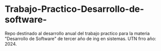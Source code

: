 # Trabajo-Practico-Desarrollo-de-software-
Repo destinado al desarrollo anual del trabajo practico para la materia "Desarrollo de Software" de tercer año de ing en sistemas. UTN frro año: 2024.
